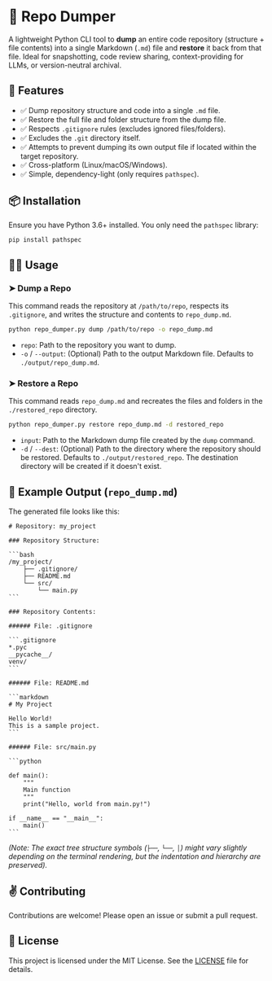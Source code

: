 # 🧰 Repo Dumper

A lightweight Python CLI tool to **dump** an entire code repository (structure + file contents) into a single Markdown (`.md`) file and **restore** it back from that file. Ideal for snapshotting, code review sharing, context-providing for LLMs, or version-neutral archival.

## 🚀 Features

- ✅ Dump repository structure and code into a single `.md` file.
- ✅ Restore the full file and folder structure from the dump file.
- ✅ Respects `.gitignore` rules (excludes ignored files/folders).
- ✅ Excludes the `.git` directory itself.
- ✅ Attempts to prevent dumping its own output file if located within the target repository.
- ✅ Cross-platform (Linux/macOS/Windows).
- ✅ Simple, dependency-light (only requires `pathspec`).

## 📦 Installation

Ensure you have Python 3.6+ installed. You only need the `pathspec` library:

```bash
pip install pathspec
```

## 🧑‍💻 Usage

### ➤ Dump a Repo

This command reads the repository at `/path/to/repo`, respects its `.gitignore`, and writes the structure and contents to `repo_dump.md`.

```bash
python repo_dumper.py dump /path/to/repo -o repo_dump.md
```

- `repo`: Path to the repository you want to dump.
- `-o` / `--output`: (Optional) Path to the output Markdown file. Defaults to `./output/repo_dump.md`.

### ➤ Restore a Repo

This command reads `repo_dump.md` and recreates the files and folders in the `./restored_repo` directory.

```bash
python repo_dumper.py restore repo_dump.md -d restored_repo
```

- `input`: Path to the Markdown dump file created by the `dump` command.
- `-d` / `--dest`: (Optional) Path to the directory where the repository should be restored. Defaults to `./output/restored_repo`. The destination directory will be created if it doesn't exist.

## 📂 Example Output (`repo_dump.md`)

The generated file looks like this:

````
# Repository: my_project

### Repository Structure:

```bash
/my_project/
    ├── .gitignore/
    ├── README.md
    └── src/
        └── main.py
```

### Repository Contents:

###### File: .gitignore

```.gitignore
*.pyc
__pycache__/
venv/
```

###### File: README.md

```markdown
# My Project

Hello World!
This is a sample project.
```

###### File: src/main.py

```python

def main():
    """
    Main function
    """
    print("Hello, world from main.py!")

if __name__ == "__main__":
    main()
```
````

_(Note: The exact tree structure symbols (`├──`, `└──`, `│`) might vary slightly depending on the terminal rendering, but the indentation and hierarchy are preserved)._

## ✌️ Contributing

Contributions are welcome! Please open an issue or submit a pull request.

## 📄 License

This project is licensed under the MIT License. See the [LICENSE](LICENSE) file for details.
